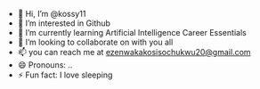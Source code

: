 - 👋 Hi, I’m @kossy11
- 👀 I’m interested in Github
- 🌱 I’m currently learning Artificial Intelligence Career Essentials
- 💞️ I’m looking to collaborate on with you all
- 📫 you can reach me at ezenwakakosisochukwu20@gmail.com
- 😄 Pronouns: ..
- ⚡ Fun fact: I love sleeping

<!---
kossy11/kossy11 is a ✨ special ✨ repository because its `README.md` (this file) appears on your GitHub profile.
You can click the Preview link to take a look at your changes.
--->
